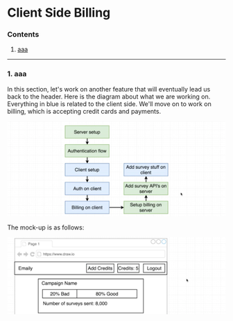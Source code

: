 # Client Side Billing

### Contents

1. [aaa](#)

---

### 1. aaa

In this section, let's work on another feature that will eventually lead us back to the header. Here is the diagram about what we are working on. Everything in blue is related to the client side. We'll move on to work on billing, which is accepting credit cards and payments.

![01](./images/08/08-01.png "01")

The mock-up is as follows:

![02](./images/08/08-02.png "02")
